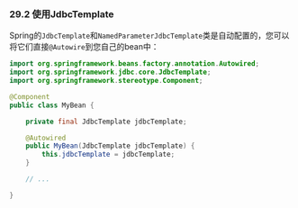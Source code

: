 ### 29.2 使用JdbcTemplate

Spring的`JdbcTemplate`和`NamedParameterJdbcTemplate`类是自动配置的，您可以将它们直接`@Autowire`到您自己的bean中：

```java
import org.springframework.beans.factory.annotation.Autowired;
import org.springframework.jdbc.core.JdbcTemplate;
import org.springframework.stereotype.Component;

@Component
public class MyBean {

    private final JdbcTemplate jdbcTemplate;

    @Autowired
    public MyBean(JdbcTemplate jdbcTemplate) {
        this.jdbcTemplate = jdbcTemplate;
    }

    // ...

}
```
